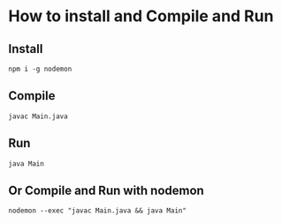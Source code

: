 # How to install and Compile and Run

## Install
```
npm i -g nodemon
```

## Compile
```
javac Main.java
```

## Run
```
java Main
```

## Or Compile and Run with nodemon
```
nodemon --exec "javac Main.java && java Main"
```